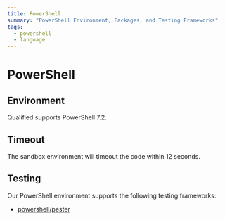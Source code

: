 ```yaml
---
title: PowerShell
summary: "PowerShell Environment, Packages, and Testing Frameworks"
tags:
  - powershell
  - language
---
```


# PowerShell

## Environment

Qualified supports PowerShell 7.2.

## Timeout

The sandbox environment will timeout the code within 12 seconds.

## Testing

Our PowerShell environment supports the following testing frameworks:

- [powershell/pester](/reference/languages/powershell/pester)
